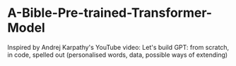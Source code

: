 # A-Bible-Pre-trained-Transformer-Model

Inspired by Andrej Karpathy's YouTube video: Let's build GPT: from scratch, in code, spelled out (personalised words, data, possible ways of extending)
